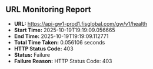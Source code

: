 ## URL Monitoring Report

- **URL:** https://api-gw1-prod1.fisglobal.com/gw/v1/health
- **Start Time:** 2025-10-19T19:19:09.056665
- **End Time:** 2025-10-19T19:19:09.112771
- **Total Time Taken:** 0.056106 seconds
- **HTTP Status Code:** 403
- **Status:** Failure
- **Failure Reason:** HTTP Status Code: 403
